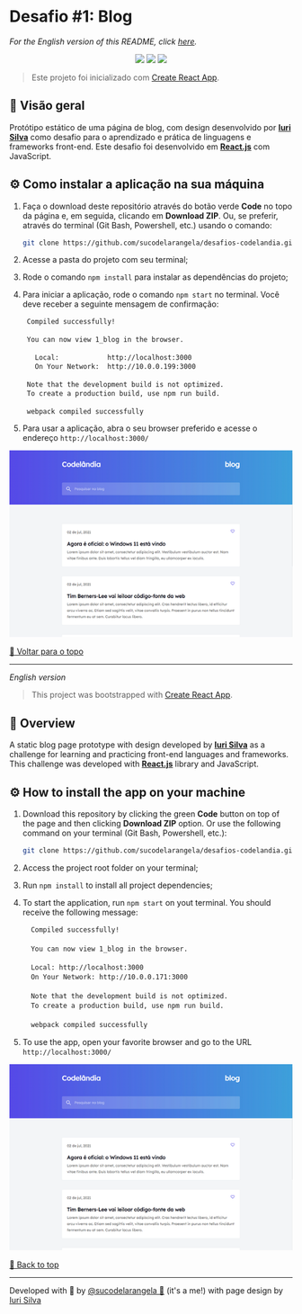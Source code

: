  <div id="top"></div>
 
# Desafio #1: Blog

_For the English version of this README, click [here](#English)._

<div align='center'>
  <img src="https://img.shields.io/badge/JavaScript-F7DF1E?style=for-the-badge&logo=javascript&logoColor=black"/>
  <img src="https://img.shields.io/badge/React-20232A?style=for-the-badge&logo=react&logoColor=61DAFB"/>
  <img src="https://img.shields.io/badge/CSS3-1572B6?style=for-the-badge&logo=css3&logoColor=white"/>
</div>

> Este projeto foi inicializado com [Create React App](https://github.com/facebook/create-react-app).

## 🔎 Visão geral

Protótipo estático de uma página de blog, com design desenvolvido por [**Iuri Silva**](https://www.figma.com/file/Yb9IBH56g7T1hdIyZ3BMNO/Desafios---Codelândia?node-id=0%3A1) como desafio para o aprendizado e prática de linguagens e frameworks front-end. Este desafio foi desenvolvido em [**React.js**](https://pt-br.reactjs.org/) com JavaScript.

## ⚙️ Como instalar a aplicação na sua máquina

1. Faça o download deste repositório através do botão verde **Code** no topo da página e, em seguida, clicando em **Download ZIP**. Ou, se preferir, através do terminal (Git Bash, Powershell, etc.) usando o comando:

   ```bash
   git clone https://github.com/sucodelarangela/desafios-codelandia.git
   ```

2. Acesse a pasta do projeto com seu terminal;

3. Rode o comando `npm install` para instalar as dependências do projeto;

4. Para iniciar a aplicação, rode o comando `npm start` no terminal. Você deve receber a seguinte mensagem de confirmação:

   ```
    Compiled successfully!

    You can now view 1_blog in the browser.

      Local:            http://localhost:3000
      On Your Network:  http://10.0.0.199:3000

    Note that the development build is not optimized.
    To create a production build, use npm run build.

    webpack compiled successfully
   ```

5. Para usar a aplicação, abra o seu browser preferido e acesse o endereço `http://localhost:3000/`

![](/1_blog/public/screenshot.png)

[🔼 Voltar para o topo](#top)

---

<div id="English" style="font-style: italic;"></div>

_English version_

> This project was bootstrapped with [Create React App](https://github.com/facebook/create-react-app).

## 🔎 Overview

A static blog page prototype with design developed by [**Iuri Silva**](https://www.figma.com/file/Yb9IBH56g7T1hdIyZ3BMNO/Desafios---Codelândia?node-id=0%3A1) as a challenge for learning and practicing front-end languages and frameworks. This challenge was developed with [**React.js**](https://reactjs.org/) library and JavaScript.

## ⚙️ How to install the app on your machine

1. Download this repository by clicking the green **Code** button on top of the page and then clicking **Download ZIP** option. Or use the following command on your terminal (Git Bash, Powershell, etc.):

   ```bash
   git clone https://github.com/sucodelarangela/desafios-codelandia.git
   ```

2. Access the project root folder on your terminal;

3. Run `npm install` to install all project dependencies;

4. To start the application, run `npm start` on yout terminal. You should receive the following message:

   ```bash
     Compiled successfully!

     You can now view 1_blog in the browser.

     Local: http://localhost:3000
     On Your Network: http://10.0.0.171:3000

     Note that the development build is not optimized.
     To create a production build, use npm run build.

     webpack compiled successfully
   ```

5. To use the app, open your favorite browser and go to the URL `http://localhost:3000/`

![](/1_blog/public/screenshot.png)

[🔼 Back to top](#top)

---

Developed with 🧡 by [@sucodelarangela 🍊](https://angelacaldas.vercel.app) (it's a me!) with page design by [Iuri Silva](https://iuricode.com)
